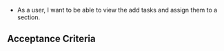 * As a user, I want to be able to view the add tasks and assign them to a section.

## Acceptance Criteria

